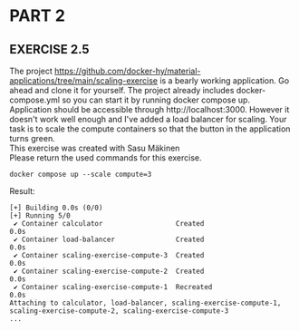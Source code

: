# PART 2
## EXERCISE 2.5
The project https://github.com/docker-hy/material-applications/tree/main/scaling-exercise is a bearly working application. Go ahead and clone it for yourself. The project already includes docker-compose.yml so you can start it by running docker compose up.  
Application should be accessible through http://localhost:3000. However it doesn't work well enough and I've added a load balancer for scaling. Your task is to scale the compute containers so that the button in the application turns green.  
This exercise was created with Sasu Mäkinen  
Please return the used commands for this exercise.  

```console
docker compose up --scale compute=3
```
Result:

```console
[+] Building 0.0s (0/0)                                                                                   
[+] Running 5/0
 ✔ Container calculator                  Created                                                       0.0s 
 ✔ Container load-balancer               Created                                                       0.0s 
 ✔ Container scaling-exercise-compute-3  Created                                                       0.0s 
 ✔ Container scaling-exercise-compute-2  Created                                                       0.0s 
 ✔ Container scaling-exercise-compute-1  Recreated                                                     0.0s 
Attaching to calculator, load-balancer, scaling-exercise-compute-1, scaling-exercise-compute-2, scaling-exercise-compute-3
...
```